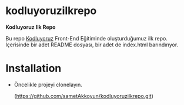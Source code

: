 # kodluyoruzilkrepo

**Kodluyoruz Ilk Repo**

Bu repo [Kodluyoruz](https://www.kodluyoruz.org/) Front-End Eğitiminde oluşturduğumuz ilk repo. İçerisinde bir adet
README dosyası, bir adet de index.html barındırıyor.


# Installation

- Öncelikle projeyi clonelayın. 

    (https://github.com/sametAkkoyun/kodluyoruzilkrepo.git)


